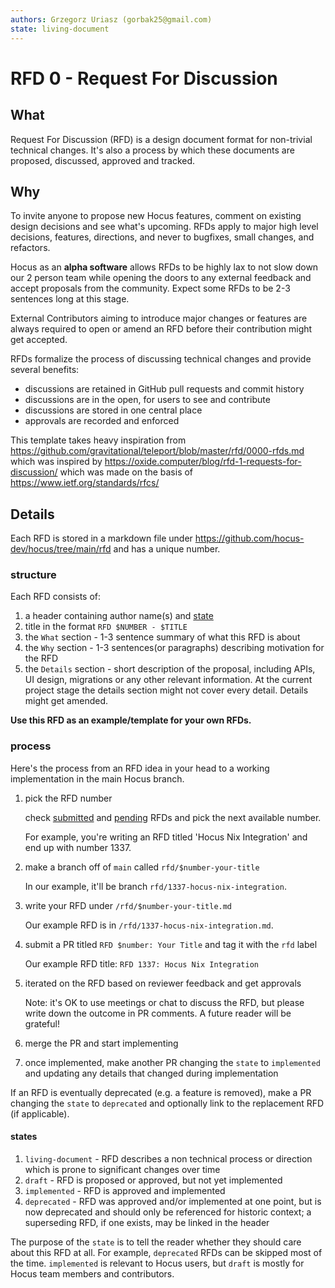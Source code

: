 ```yaml
---
authors: Grzegorz Uriasz (gorbak25@gmail.com)
state: living-document
---
```


# RFD 0 - Request For Discussion

## What

Request For Discussion (RFD) is a design document format for non-trivial
technical changes. It's also a process by which these documents are proposed, discussed, approved and tracked.

## Why

To invite anyone to propose new Hocus features, comment on existing design decisions and see what's upcoming. RFDs apply to major high level decisions, features, directions, and never to bugfixes, small changes, and refactors.

Hocus as an **alpha software** allows RFDs to be highly lax to not slow down our 2 person team while opening the doors to any external feedback and accept proposals from the community. Expect some RFDs to be 2-3 sentences long at this stage.

External Contributors aiming to introduce major changes or features are always required to open or amend an RFD before their contribution might get accepted.

RFDs formalize the process of discussing technical changes and provide several benefits:

- discussions are retained in GitHub pull requests and commit history
- discussions are in the open, for users to see and contribute
- discussions are stored in one central place
- approvals are recorded and enforced

This template takes heavy inspiration from https://github.com/gravitational/teleport/blob/master/rfd/0000-rfds.md which was inspired by https://oxide.computer/blog/rfd-1-requests-for-discussion/ which was made on the basis of https://www.ietf.org/standards/rfcs/

## Details

Each RFD is stored in a markdown file under
https://github.com/hocus-dev/hocus/tree/main/rfd and has a unique
number.

### structure

Each RFD consists of:

1. a header containing author name(s) and [state](#states)
1. title in the format `RFD $NUMBER - $TITLE`
1. the `What` section - 1-3 sentence summary of what this RFD is about
1. the `Why` section - 1-3 sentences(or paragraphs) describing motivation for the RFD
1. the `Details` section - short description of the proposal, including
   APIs, UI design, migrations or any other relevant information. At the current project stage the details section might not cover every detail. Details might get amended.

**Use this RFD as an example/template for your own RFDs.**

### process

Here's the process from an RFD idea in your head to a working implementation in the main Hocus branch.

1. pick the RFD number

   check [submitted](https://github.com/hocus-dev/rfd/tree/main/rfd)
   and
   [pending](https://github.com/hocus-dev/hocus/pulls?q=is%3Apr+is%3Aopen+label%3Arfd)
   RFDs and pick the next available number.

   For example, you're writing an RFD titled 'Hocus Nix Integration' and end up with number 1337.

1. make a branch off of `main` called `rfd/$number-your-title`

   In our example, it'll be branch `rfd/1337-hocus-nix-integration`.

1. write your RFD under `/rfd/$number-your-title.md`

   Our example RFD is in `/rfd/1337-hocus-nix-integration.md`.

1. submit a PR titled `RFD $number: Your Title` and tag it with the `rfd` label

   Our example RFD title: `RFD 1337: Hocus Nix Integration`

1. iterated on the RFD based on reviewer feedback and get approvals

   Note: it's OK to use meetings or chat to discuss the RFD, but please write
   down the outcome in PR comments. A future reader will be grateful!

1. merge the PR and start implementing

1. once implemented, make another PR changing the `state` to `implemented` and
   updating any details that changed during implementation

If an RFD is eventually deprecated (e.g. a feature is removed), make a PR
changing the `state` to `deprecated` and optionally link to the replacement RFD
(if applicable).

#### states

1. `living-document` - RFD describes a non technical process or direction which is prone to significant changes over time
1. `draft` - RFD is proposed or approved, but not yet implemented
1. `implemented` - RFD is approved and implemented
1. `deprecated` - RFD was approved and/or implemented at one point, but is now deprecated and should only be referenced for historic
   context; a superseding RFD, if one exists, may be linked in the header

The purpose of the `state` is to tell the reader whether they should care about
this RFD at all. For example, `deprecated` RFDs can be skipped most of the
time. `implemented` is relevant to Hocus users, but `draft` is mostly for Hocus team members and contributors.
